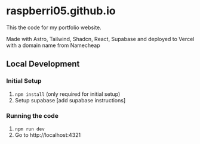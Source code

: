 # raspberri05.github.io

This the code for my portfolio website.

Made with Astro, Tailwind, Shadcn, React, Supabase and deployed to Vercel with a domain name from Namecheap

## Local Development

### Initial Setup

1. `npm install` (only required for initial setup)
2. Setup supabase [add supabase instructions]

### Running the code

1. `npm run dev`
2. Go to http://localhost:4321
